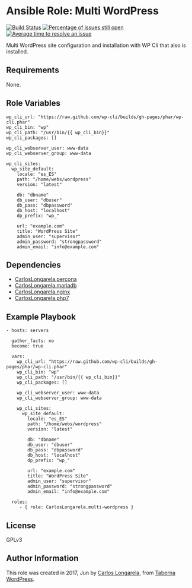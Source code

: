 Ansible Role: Multi WordPress
=========

[![Build Status](https://travis-ci.org/CarlosLongarela/ansible-role-multi-wordpress.svg?branch=master)](https://travis-ci.org/CarlosLongarela/ansible-role-wordpress)
[![Percentage of issues still open](http://isitmaintained.com/badge/open/CarlosLongarela/ansible-role-multi-wordpress.svg)](http://isitmaintained.com/project/CarlosLongarela/ansible-role-multi-wordpress "Percentage of issues still open")
[![Average time to resolve an issue](http://isitmaintained.com/badge/resolution/CarlosLongarela/ansible-role-multi-wordpress.svg)](http://isitmaintained.com/project/CarlosLongarela/ansible-role-multi-wordpress "Average time to resolve an issue")

Multi WordPress site configuration and installation with WP Cli that also is installed.

Requirements
------------

None.

Role Variables
--------------

    wp_cli_url: "https://raw.github.com/wp-cli/builds/gh-pages/phar/wp-cli.phar"
    wp_cli_bin: "wp"
    wp_cli_path: "/usr/bin/{{ wp_cli_bin}}"
    wp_cli_packages: []

    wp_cli_webserver_user: www-data
    wp_cli_webserver_group: www-data

    wp_cli_sites:
      wp_site_default:
        locale: "es_ES"
        path: "/home/webs/wordpress"
        version: "latest"

        db: "dbname"
        db_user: "dbuser"
        db_pass: "dbpassword"
        db_host: "localhost"
        dp_prefix: "wp_"

        url: "example.com"
        title: "WordPress Site"
        admin_user: "supervisor"
        admin_password: "strongpassword"
        admin_email: "info@example.com"

Dependencies
------------
- [CarlosLongarela.percona](https://galaxy.ansible.com/CarlosLongarela/percona/)
- [CarlosLongarela.mariadb](https://galaxy.ansible.com/CarlosLongarela/mariadb/)
- [CarlosLongarela.nginx](https://galaxy.ansible.com/CarlosLongarela/nginx/)
- [CarlosLongarela.php7](https://galaxy.ansible.com/CarlosLongarela/php7/)

Example Playbook
----------------

    - hosts: servers

      gather_facts: no
      become: true

      vars:
        wp_cli_url: "https://raw.github.com/wp-cli/builds/gh-pages/phar/wp-cli.phar"
        wp_cli_bin: "wp"
        wp_cli_path: "/usr/bin/{{ wp_cli_bin}}"
        wp_cli_packages: []

        wp_cli_webserver_user: www-data
        wp_cli_webserver_group: www-data

        wp_cli_sites:
          wp_site_default:
            locale: "es_ES"
            path: "/home/webs/wordpress"
            version: "latest"

            db: "dbname"
            db_user: "dbuser"
            db_pass: "dbpassword"
            db_host: "localhost"
            dp_prefix: "wp_"

            url: "example.com"
            title: "WordPress Site"
            admin_user: "supervisor"
            admin_password: "strongpassword"
            admin_email: "info@example.com"

      roles:
         - { role: CarlosLongarela.multi-wordpress }

License
-------

GPLv3

Author Information
------------------

This role was created in 2017, Jun by [Carlos Longarela](mailto:carlos@longarela.eu), from [Taberna WordPress](https://tabernawp.com/).
